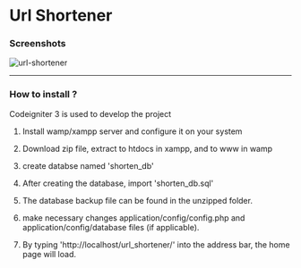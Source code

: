 # Url Shortener

### Screenshots

![url-shortener](/url_shortener/img/scrnsht.png)

---

### How to install ?

Codeigniter 3 is used to develop the project

1. Install wamp/xampp server and configure it on your system

2. Download zip file, extract to htdocs in xampp, and to www in wamp

3. create databse named 'shorten_db'

4. After creating the database, import 'shorten_db.sql'

5. The database backup file can be found in the unzipped folder.

6. make necessary changes application/config/config.php and application/config/database files (if applicable).

7. By typing 'http://localhost/url_shortener/' into the address bar, the home page will load.
